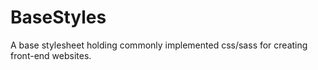 # BaseStyles
A base stylesheet holding commonly implemented css/sass for creating front-end websites.
